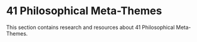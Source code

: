 # 41 Philosophical Meta-Themes

This section contains research and resources about 41 Philosophical Meta-Themes.